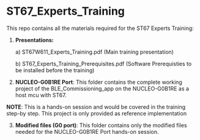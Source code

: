 # ST67_Experts_Training
This repo contains all the materials required for the ST67 Experts Training:

1) **Presentations:**
   
   a) ST67W611_Experts_Training.pdf (Main training presentation)
   
   b) ST67_Experts_Training_Prerequisites.pdf (Software Prerequisties to be installed before the training)

2) **NUCLEO-G0B1RE Port**: This folder contains the complete working project of the BLE_Commissioning_app on the NUCLEO-G0B1RE as a host mcu with ST67. 

**NOTE**: This is a hands-on session and would be covered in the training step-by step. This project is only provided as reference implementation

3) **Modified files (G0 port)**:  This folder contains only the modified files needed for the NUCLEO-G0B1RE Port hands-on session.
